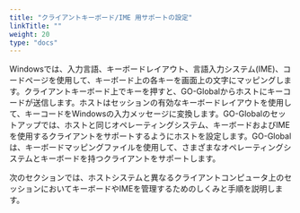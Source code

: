 ```yaml
---
title: "クライアントキーボード/IME 用サポートの設定"
linkTitle: ""
weight: 20
type: "docs"
---
```

Windowsでは、入力言語、キーボードレイアウト、言語入力システム(IME)、コードページを使用して、キーボード上の各キーを画面上の文字にマッピングします。クライアントキーボード上でキーを押すと、GO-Globalからホストにキーコードが送信します。ホストはセッションの有効なキーボードレイアウトを使用して、キーコードをWindowsの入力メッセージに変換します。GO-Globalのセットアップでは、ホストと同じオペレーティングシステム、キーボードおよびIMEを使用するクライアントをサポートするようにホストを設定します。GO-Globalは、キーボードマッピングファイルを使用して、さまざまなオペレーティングシステムとキーボードを持つクライアントをサポートします。

次のセクションでは、ホストシステムと異なるクライアントコンピュータ上のセッションにおいてキーボードやIMEを管理するためのしくみと手順を説明します。